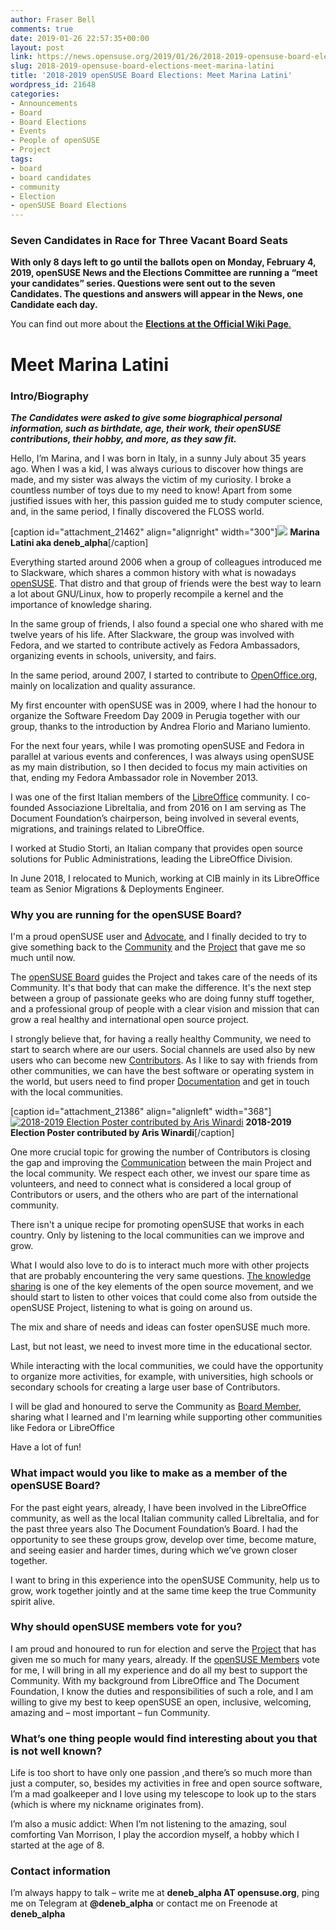 ```yaml
---
author: Fraser Bell
comments: true
date: 2019-01-26 22:57:35+00:00
layout: post
link: https://news.opensuse.org/2019/01/26/2018-2019-opensuse-board-elections-meet-marina-latini/
slug: 2018-2019-opensuse-board-elections-meet-marina-latini
title: '2018-2019 openSUSE Board Elections: Meet Marina Latini'
wordpress_id: 21648
categories:
- Announcements
- Board
- Board Elections
- Events
- People of openSUSE
- Project
tags:
- board
- board candidates
- community
- Election
- openSUSE Board Elections
---
```


### Seven Candidates in Race for Three Vacant Board Seats




**With only 8 days left to go until the ballots open on Monday, February 4, 2019, openSUSE News and the Elections Committee are running a “meet your candidates” series. Questions were sent out to the seven Candidates. The questions and answers will appear in the News, one Candidate each day.**




You can find out more about the [**Elections at the Official Wiki Page**.](https://en.opensuse.org/openSUSE:Board_election)





# Meet Marina Latini




### Intro/Biography




_**The Candidates were asked to give some biographical personal information, such as birthdate, age, their work, their openSUSE contributions, their hobby, and more, as they saw fit.**_


Hello, I’m Marina, and I was born in Italy, in a sunny July about 35 years ago. When I was a kid, I was always curious to discover how things are made, and my sister was always the victim of my curiosity. I broke a countless number of toys due to my need to know! Apart from some justified issues with her, this passion guided me to study computer science, and, in the same period, I finally discovered the FLOSS world.

[caption id="attachment_21462" align="alignright" width="300"][![](/wp-content/uploads/2019/01/LatiniM.png)](/wp-content/uploads/2019/01/LatiniM.png) **Marina Latini aka deneb_alpha**[/caption]

Everything started around 2006 when a group of colleagues introduced me to Slackware, which shares a common history with what is nowadays [openSUSE](https://www.opensuse.org/). That distro and that group of friends were the best way to learn a lot about GNU/Linux, how to properly recompile a kernel and the importance of knowledge sharing.

In the same group of friends, I also found a special one who shared with me twelve years of his life. After Slackware, the group was involved with Fedora, and we started to contribute actively as Fedora Ambassadors, organizing events in schools, university, and fairs.

In the same period, around 2007, I started to contribute to [OpenOffice.org](//www.openoffice.org/), mainly on localization and quality assurance.

My first encounter with openSUSE was in 2009, where I had the honour to organize the Software Freedom Day 2009 in Perugia together with our group, thanks to the introduction by Andrea Florio and Mariano Iumiento.

For the next four years, while I was promoting openSUSE and Fedora in parallel at various events and conferences, I was always using openSUSE as my main distribution, so I then decided to focus my main activities on that, ending my Fedora Ambassador role in November 2013.

I was one of the first Italian members of the [LibreOffice](https://www.libreoffice.org/) community. I co-founded Associazione LibreItalia, and from 2016 on I am serving as The Document Foundation’s chairperson, being involved in several events, migrations, and trainings related to LibreOffice.

I worked at Studio Storti, an Italian company that provides open source solutions for Public Administrations, leading the LibreOffice Division.

In June 2018, I relocated to Munich, working at CIB mainly in its LibreOffice team as Senior Migrations & Deployments Engineer.


### Why you are running for the openSUSE Board?


I'm a proud openSUSE user and [Advocate](https://en.opensuse.org/Portal:Marketing), and I finally decided to try to give something back to the [Community](https://en.opensuse.org/openSUSE:Members) and the [Project](https://en.opensuse.org/Portal:Project) that gave me so much until now.

The [openSUSE Board](https://en.opensuse.org/openSUSE:Board) guides the Project and takes care of the needs of its Community. It's that body that can make the difference. It's the next step between a group of passionate geeks who are doing funny stuff together, and a professional group of people with a clear vision and mission that can grow a real healthy and international open source project.

I strongly believe that, for having a really healthy Community, we need to start to search where are our users. Social channels are used also by new users who can become new [Contributors](https://en.opensuse.org/Portal:How_to_participate). As I like to say with friends from other communities, we can have the best software or operating system in the world, but users need to find proper [Documentation](https://en.opensuse.org/Portal:Documentation) and get in touch with the local communities.

[caption id="attachment_21386" align="alignleft" width="368"][![2018-2019 Election Poster contributed by Aris Winardi](/wp-content/uploads/2018/12/poster-election.png)](/wp-content/uploads/2018/12/poster-election.png) **2018-2019 Election Poster contributed by Aris Winardi**[/caption]

One more crucial topic for growing the number of Contributors is closing the gap and improving the [Communication](https://en.opensuse.org/openSUSE:Communication_channels) between the main Project and the local community. We respect each other, we invest our spare time as volunteers, and need to connect what is considered a local group of Contributors or users, and the others who are part of the international community.

There isn't a unique recipe for promoting openSUSE that works in each country. Only by listening to the local communities can we improve and grow.

What I would also love to do is to interact much more with other projects that are probably encountering the very same questions. [The knowledge sharing](https://en.opensuse.org/Portal:Wiki) is one of the key elements of the open source movement, and we should start to listen to other voices that could come also from outside the openSUSE Project, listening to what is going on around us.

The mix and share of needs and ideas can foster openSUSE much more.

Last, but not least, we need to invest more time in the educational sector.

While interacting with the local communities, we could have the opportunity to organize more activities, for example, with universities, high schools or secondary schools for creating a large user base of Contributors.

I will be glad and honoured to serve the Community as [Board Member](https://en.opensuse.org/openSUSE:Board), sharing what I learned and I'm learning while supporting other communities like Fedora or LibreOffice

Have a lot of fun!


### What impact would you like to make as a member of the openSUSE Board?


For the past eight years, already, I have been involved in the LibreOffice community, as well as the local Italian community called LibreItalia, and for the past three years also The Document Foundation’s Board. I had the opportunity to see these groups grow, develop over time, become mature, and seeing easier and harder times, during which we’ve grown closer together.

I want to bring in this experience into the openSUSE Community, help us to grow, work together jointly and at the same time keep the true Community spirit alive.


### Why should openSUSE members vote for you?


I am proud and honoured to run for election and serve the [Project](https://en.opensuse.org/Portal:Project) that has given me so much for many years, already. If the [openSUSE Members](https://en.opensuse.org/openSUSE:Members) vote for me, I will bring in all my experience and do all my best to support the Community. With my background from LibreOffice and The Document Foundation, I know the duties and responsibilities of such a role, and I am willing to give my best to keep openSUSE an open, inclusive, welcoming, amazing and – most important – fun Community.


### What’s one thing people would find interesting about you that is not well known?


Life is too short to have only one passion ,and there’s so much more than just a computer, so, besides my activities in free and open source software, I’m a mad goalkeeper and I love using my telescope to look up to the stars (which is where my nickname originates from).

I’m also a music addict: When I’m not listening to the amazing, soul comforting Van Morrison, I play the accordion myself, a hobby which I started at the age of 8.


### Contact information


I’m always happy to talk – write me at **deneb_alpha **AT** opensuse.org**, ping me on Telegram at **@deneb_alpha** or contact me on Freenode at **deneb_alpha**
